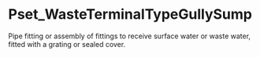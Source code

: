# Pset_WasteTerminalTypeGullySump

Pipe fitting or assembly of fittings to receive surface water or waste water, fitted with a grating or sealed cover.
<!-- end of short definition -->

